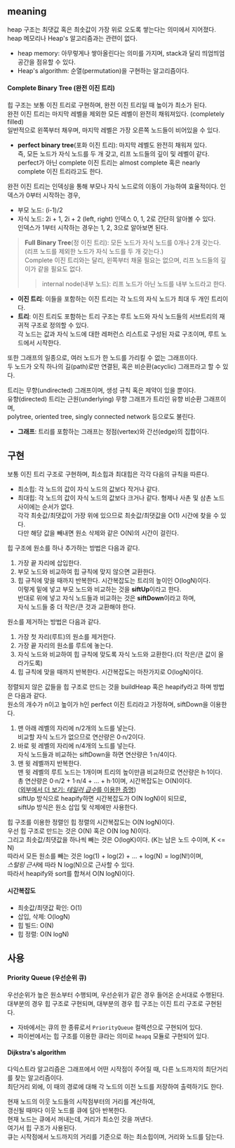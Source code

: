 ## meaning
heap 구조는 최댓값 혹은 최솟값이 가장 위로 오도록 쌓는다는 의미에서 지어졌다.
heap 메모리나 Heap's 알고리즘과는 관련이 없다.
- heap memory: 아무렇게나 쌓아올린다는 의미를 가지며, stack과 달리 띄엄띄엄 공간을 점유할 수 있다.
- Heap's algorithm: 순열(permutation)을 구현하는 알고리즘이다.
#### Complete Binary Tree (완전 이진 트리)
힙 구조는 보통 이진 트리로 구현하며, 완전 이진 트리일 때 높이가 최소가 된다.  
완전 이진 트리는 마지막 레벨을 제외한 모든 레벨이 완전히 채워져있다. (completely filled)  
일반적으로 왼쪽부터 채우며, 마지막 레벨은 가장 오른쪽 노드들이 비어있을 수 있다.
- **perfect binary tree**(포화 이진 트리): 마지막 레벨도 완전히 채워져 있다.  
즉, 모든 노드가 자식 노드를 두 개 갖고, 리프 노드들의 깊이 및 레벨이 같다.  
perfect가 아닌 complete 이진 트리는 almost complete 혹은 nearly complete 이진 트리라고도 한다.

완전 이진 트리는 인덱싱을 통해 부모나 자식 노드로의 이동이 가능하여 효율적이다.
인덱스가 0부터 시작하는 경우,
- 부모 노드: (i-1)/2
- 자식 노드: 2i + 1, 2i + 2 (left, right)
인덱스 0, 1, 2로 간단히 알아볼 수 있다.  
인덱스가 1부터 시작하는 경우는 1, 2, 3으로 알아보면 된다.

> **Full Binary Tree**(정 이진 트리): 모든 노드가 자식 노드를 0개나 2개 갖는다. (리프 노드를 제외한 노드가 자식 노드를 두 개 갖는다.)  
> Complete 이진 트리와는 달리, 왼쪽부터 채울 필요는 없으며, 리프 노드들의 깊이가 같을 필요도 없다.
>> internal node(내부 노드): 리프 노드가 아닌 노드를 내부 노드라고 한다.

- **이진 트리**: 이들을 포함하는 이진 트리는 각 노드의 자식 노드가 최대 두 개인 트리이다.
- **트리**: 이진 트리도 포함하는 트리 구조는 루트 노드와 자식 노드들의 서브트리의 재귀적 구조로 정의할 수 있다.  
각 노드는 값과 자식 노드에 대한 레퍼런스 리스트로 구성된 자료 구조이며, 루트 노드에서 시작한다.  
  
또한 그래프의 일종으로, 여러 노드가 한 노드를 가리킬 수 없는 그래프이다.  
두 노드가 오직 하나의 길(path)로만 연결된, 혹은 비순환(acyclic) 그래프라고 할 수 있다.  

트리는 무향(undirected) 그래프이며, 생성 규칙 혹은 제약이 있을 뿐이다.  
유향(directed) 트리는 근원(underlying) 무향 그래프가 트리인 유향 비순환 그래프이며,  
polytree, oriented tree, singly connected network 등으로도 불린다.
- **그래프**: 트리를 포함하는 그래프는 정점(vertex)와 간선(edge)의 집합이다.

## 구현
보통 이진 트리 구조로 구현하며, 최소힙과 최대힙은 각각 다음의 규칙을 따른다.
- 최소힙: 각 노드의 값이 자식 노드의 값보다 작거나 같다.
- 최대힙: 각 노드의 값이 자식 노드의 값보다 크거나 같다.
형제나 사촌 및 삼촌 노드 사이에는 순서가 없다.  
각각 최솟값/최댓값이 가장 위에 있으므로 최솟값/최댓값을 O(1) 시간에 찾을 수 있다.  
다만 해당 값을 빼내면 원소 삭제와 같은 O(N)의 시간이 걸린다.  
  
힙 구조에 원소를 하나 추가하는 방법은 다음과 같다.
1. 가장 끝 자리에 삽입한다.
2. 부모 노드와 비교하여 힙 규칙에 맞지 않으면 교환한다.
3. 힙 규칙에 맞을 때까지 반복한다.
시간복잡도는 트리의 높이인 O(logN)이다.  
이렇게 밑에 넣고 부모 노드와 비교하는 것을 **siftUp**이라고 한다.  
반대로 위에 넣고 자식 노드들과 비교하는 것은 **siftDown**이라고 하며,  
자식 노드들 중 더 작은/큰 것과 교환해야 한다.  
  
원소를 제거하는 방법은 다음과 같다.  
1. 가장 첫 자리(루트)의 원소를 제거한다.
2. 가장 끝 자리의 원소를 루트에 놓는다.
3. 자식 노드와 비교하여 힙 규칙에 맞도록 자식 노드와 교환한다.(더 작은/큰 값이 올라가도록)
4. 힙 규칙에 맞을 때까지 반복한다.
시간복잡도는 마찬가지로 O(logN)이다.  
  
정렬되지 않은 값들을 힙 구조로 만드는 것을 buildHeap 혹은 heapify라고 하며 방법은 다음과 같다.  
원소의 개수가 n이고 높이가 h인 perfect 이진 트리라고 가정하며, siftDown을 이용한다.
1. 맨 아래 레벨의 자리에 n/2개의 노드를 넣는다.  
비교할 자식 노드가 없으므로 연산량은 0·n/2이다.
2. 바로 윗 레벨의 자리에 n/4개의 노드를 넣는다.  
자식 노드들과 비교하는 siftDown을 하면 연산량은 1·n/4이다.
3. 맨 윗 레벨까지 반복한다.  
맨 윗 레벨의 루트 노드는 1개이며 트리의 높이만큼 비교하므로 연산량은 h·1이다.
총 연산량은 0·n/2 + 1·n/4 + ... + h·1이며, 시간복잡도는 O(N)이다.  
([외부에서 더 보기: *테일러 급수*를 이용한 증명][1])  
siftUp 방식으로 heapify하면 시간복잡도가 O(N logN)이 되므로,  
siftUp 방식은 원소 삽입 및 삭제에만 사용한다.  
  
힙 구조를 이용한 정렬인 힙 정렬의 시간복잡도는 O(N logN)이다.  
우선 힙 구조로 만드는 것은 O(N) 혹은 O(N log N)이다.  
그리고 최솟값/최댓값을 하나씩 빼는 것은 O(logK)이다. (K는 남은 노드 수이며, K <= N)  
따라서 모든 원소를 빼는 것은 log(1) + log(2) + ... + log(N) = log(N!)이며,  
*스털링 근사*에 따라 N log(N)으로 근사할 수 있다.  
따라서 heapify와 sort를 합쳐서 O(N logN)이다.
#### 시간복잡도
- 최솟값/최댓값 확인: O(1)
- 삽입, 삭제: O(logN)
- 힙 빌드: O(N)
- 힙 정렬: O(N logN)

## 사용
#### Priority Queue (우선순위 큐)
우선순위가 높은 원소부터 수행되며, 우선순위가 같은 경우 들어온 순서대로 수행된다.  
대부분의 경우 힙 구조로 구현되며, 대부분의 경우 힙 구조는 이진 트리 구조로 구현된다.
- 자바에서는 큐의 한 종류로서 `PriorityQueue` 컬렉션으로 구현되어 있다.
- 파이썬에서는 힙 구조를 이용한 큐라는 의미로 `heapq` 모듈로 구현되어 있다.
#### Dijkstra's algorithm
다익스트라 알고리즘은 그래프에서 어떤 시작점이 주어질 때, 다른 노드까지의 최단거리를 찾는 알고리즘이다.  
최단거리 외에, 이 때의 경로에 대해 각 노드의 이전 노드를 저장하여 출력하기도 한다.  
  
현재 노드의 이웃 노드들의 시작점부터의 거리를 계산하여,  
갱신될 때마다 이웃 노드를 큐에 담아 반복한다.  
현재 노드는 큐에서 꺼내는데, 거리가 최소인 것을 꺼낸다.  
여기서 힙 구조가 사용된다.  
큐는 시작점에서 노드까지의 거리를 기준으로 하는 최소힙이며, 거리와 노드를 담는다.

[1]: https://newbedev.com/how-can-building-a-heap-be-o-n-time-complexity
